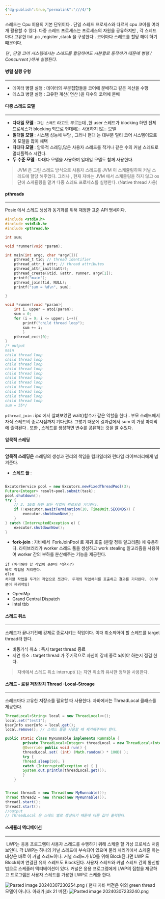 ```yaml
---
{"dg-publish":true,"permalink":"///4/"}
---
```




스레드는 Cpu 이용의 기본 단위이다 . 단일  스레드 프로세스와 다르게 cpu 코어를 여러개 활용할 수 있다. 다중 스레드 프로세스는 프로세스의 자원을 공유하지만 , 각 스레드 마다 고유한 tid ,pc ,register ,stack 을 구성한다 .  코어마다 스레드를 할당 해야 하기 때문이다.

*단 , 단일 코어 시스템에서는 스레드를 할당하여도 시분할로 동작하기 때문에 병행  ( Concurrent )하게 실행된다.*


#### 병렬 실행 유형
---
-  데이터 병렬 실행 : 데이터의 부분집합들을 코어에 분배하고 같은 계산을 수행
-  테스크 병렬 실행 : 고유한 계산( 연산 )을  다수의 코어에 분배

#### 다중 스레드 모델
---
- **다대일 모델** : `그린 스레드` 라고도 부르는데 ,한 user 스레드가 blocking 하면 전체 프로세스가 blocking 되므로 현대에는 사용하지 않는 모델
- **일대일 모델** : 시스템 성능에 부담 , 그러나 현대 는 대부분 멀티 코어 시스템이므로 이 모델을 많이 채택
- **다대다  모델** : 암묵적 스레딩,많은 사용자 스레드를 적거나 같은 수의 커널 스레드로 멀티플렉스 시킨다.
- **두 수준 모델** : 다대다 모델을 사용하며 일대일 모델도 함께 사용한다.

> JVM 은 그린 스레드 방식으로 사용자 스레드를 JVM 이 스케쥴링하여 커널 스레드에 할당 해주었다.  그러나 , 현재 자바는 JVM 에서 스케줄링을 하지 않고 os 단에 스케쥴링을 맡겨 다중 스레드 프로세스를 실행한다.  (Native thread 사용)


#### pthreads
---
Posix 에서 스레드 생성과 동기화를 위해 재정한 표준 API 명세이다.
```c
#include <stdio.h>
#include <stdlib.h>
#include <pthread.h>

int sum;

void *runner(void *param);

int main(int argc, char *argv[]){
    pthread_t tid; // thread identifier
    pthread_attr_t attr; // thread attributes
    pthread_attr_init(&attr);
    pthread_create(&tid, &attr, runner, argv[1]);
    printf("main");
    pthread_join(tid, NULL);
    printf("sum = %d\n", sum);

}

void *runner(void *param){
    int i, upper = atoi(param);
    sum = 0;
    for (i = 0; i <= upper; i++){
	    printf("child thread loop");
	    sum += i;
	    }
    pthread_exit(0);
}
/* output 
main 
child thread loop 
child thread loop 
child thread loop 
child thread loop 
child thread loop 
child thread loop 
child thread loop 
child thread loop 
child thread loop 
child thread loop 
child thread loop 
sum = 55*/
```

`pthread_join` : ipc 에서 살펴보았던 wait()함수가 같은 역할을 한다 . 부모 스레드에서 자식 스레드의 종료시점까지 기다린다. 그렇기 때문에 결과값에서 sum 이 가장 마지막에 출력된다 . 또한 , 스레드를 생성하면 변수를 공유하는 것을 알 수있다.


#### 암묵적 스레딩
---
**암묵적 스레딩은** 스레딩의 생성과 관리의 책임을 컴파일러와 런타임 라이브러리에게 넘겨준다.  

- **스레드 풀** :
```java

ExcutorService pool = new Excutors.newFixedThreadPool(3);
Future<Integer> result=pool.submit(task);
pool.shutdown();
try {
    // 2. 10초 동안 모든 작업이 완료되길 기다린다.
    if (!executor.awaitTermination(10, TimeUnit.SECONDS)) { 
        executor.shutdownNow(); 
    }
} catch (InterruptedException e) {
    executor.shutdownNow(); 
}
```

- **fork-join**  :  자바에서  ForkJoinPool 로 재귀 호출 (분할 정복 알고리즘) 에 유용하다. 라이브러리가 worker 스레드 풀을 생성하고 work stealing 알고리즘을 사용하여 worker 간의 부하를 분산해주는 기능을 제공한다.

```
if (처리해야 할 작업이 충분이 작은가?)
바로 작업을 처리한다. 
else 
처리할 작업을 두개의 작업으로 쪼갠다. 두개의 작업처리를 호출하고 결과를 기다린다. (이부분이 재귀적임)
```

- OpenMp 
- Grand Central Dispatch
- intel tbb

#### 스레드 취소
---
스레드가 끝나기전에 강제로 종료시키는 작업이다.  이때 취소되어야 할 스레드를 target thread라 한다.

- 비동기식 취소 : 즉시 target thread 종료
- 지연 취소  : target thread 가 주기적으로 자신이 강제 종료 되어야 하는지 점검 한다.

> 자바에서 스레드 취소 interrupt( )는 지연 취소와 유사한 정책을 사용한다.  

#### 스레드 - 로컬 저장장치 Thread -Local-Stroage 
---
 스레드마다 고유한 저장소를 필요할 때 사용한다.  자바에서는 ThreadLocal 클래스를 제공한다.  
 
```java
ThreadLocal<String> local = new ThreadLocal<>();  
local.set("test1");  
UserInfo userInfo = local.get();
local.remove(); // 스레드 풀을 사용할 때 제거해주어야 한다.
```


```java
public static class MyRunnable implements Runnable {
		private ThreadLocal<Integer> threadLocal = new ThreadLocal<Integer>();
		@Override public void run() { 
		threadLocal.set( (int) (Math.random() * 100D) ); 
		try { 
		Thread.sleep(50); } 
		catch (InterruptedException e) { } 
		System.out.println(threadLocal.get()); 
		} 
	}


Thread thread1 = new Thread(new MyRunnable());
Thread thread2 = new Thread(new MyRunnable());
thread1.start();
thread2.start();
//output
// ThreadLocal 은 스레드 별로 생성되기 때문에 다른 값이 출력된다.
```


#### 스케쥴러 엑티베이션
---

 LWP는 응용 프로그램이 사용자 스레드를 수행하기 위해 스케줄 할 가상 프로세스 처럼 보인다. 각 LWP는 하나의 커널 스레드에 부속되어 있으며 물리 처리기에서 스케줄 하는 대상은 바로 이 커널 스레드이다. 커널 스레드가 I/O를 위해 Block된다면 LWP 도 Block되며 연결된 유저 스레드도 Block된다.
사용자 스레드와 커널 스레드 간의 통신방법으로 스케줄러 액티베이션이 있다. 커널은 응용 프로그램에게 LWP의 집합을 제공하고 프로그램은 사용자 스레드를 가용한 LWP로 스케줄 한다.

![Pasted image 20240307230254.png](/img/user/images/Pasted-image-20240307230254.png)
( 현재 자바 버전은 위의 green thread 모델이 아니다.  아래가 jdk 21 버전)
![Pasted image 20240307233240.png](/img/user/images/Pasted-image-20240307233240.png)
